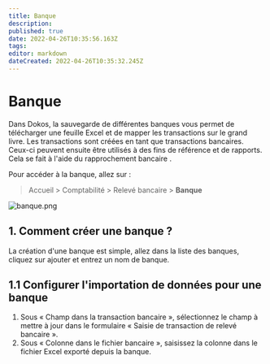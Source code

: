 ```yaml
---
title: Banque
description: 
published: true
date: 2022-04-26T10:35:56.163Z
tags: 
editor: markdown
dateCreated: 2022-04-26T10:35:32.245Z
---
```


# Banque

Dans Dokos, la sauvegarde de différentes banques vous permet de télécharger une feuille Excel et de mapper les transactions sur le grand livre. Les transactions sont créées en tant que transactions bancaires. Ceux-ci peuvent ensuite être utilisés à des fins de référence et de rapports. Cela se fait à l'aide du rapprochement bancaire .

Pour accéder à la banque, allez sur :

> Accueil > Comptabilité > Relevé bancaire > **Banque**

![banque.png](/accounting/banque.png)

## 1. Comment créer une banque ?

La création d'une banque est simple, allez dans la liste des banques, cliquez sur ajouter et entrez un nom de banque.

## 1.1 Configurer l'importation de données pour une banque

1. Sous « Champ dans la transaction bancaire », sélectionnez le champ à mettre à jour dans le formulaire « Saisie de transaction de relevé bancaire ».
2. Sous « Colonne dans le fichier bancaire », saisissez la colonne dans le fichier Excel exporté depuis la banque.
